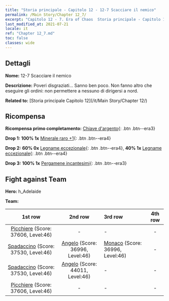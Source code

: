 ```yaml
---
title: "Storia principale - Capitolo 12 - 12-7 Scacciare il nemico"
permalink: /Main Story/Chapter 12_7/
excerpt: "Capitolo 12 - 7. Era of Chaos  Storia principale - Capitolo 12_7. 12-7 Scacciare il nemico"
last_modified_at: 2021-07-21
locale: it
ref: "Chapter 12_7.md"
toc: false
classes: wide
---
```


## Dettagli

 **Nome:** 12-7 Scacciare il nemico

 **Descrizione:** Poveri disgraziati... Sanno ben poco. Non fanno altro che eseguire gli ordini: non permettere a nessuno di dirigersi a nord.

 **Related to:** [Storia principale Capitolo 12](/it/Main Story/Chapter 12/)

## Ricompensa

 **Ricompensa primo completamento:** [Chiave d'argento](/ItemsIT/con_693/){: .btn .btn--era3}

 **Drop 1:** **100% 1x** [Minerale raro +1](/ItemsIT/mat_40/){: .btn .btn--era4}

 **Drop 2:** **60% 0x** [Legname eccezionale](/ItemsIT/mat_34/){: .btn .btn--era4}, **40% 1x** [Legname eccezionale](/ItemsIT/mat_34/){: .btn .btn--era4}

 **Drop 3:** **100% 1x** [Pergamene incantesimi](/ItemsIT/con_694/){: .btn .btn--era3}


## Fight against Team
 **Hero:** h_Adelaide

 **Team:**


  | 1st row | 2nd row | 3rd row | 4th row |
  |:----:|:----:|:----|:----:|
  | [Picchiere](/it/units/Pikeman/) (Score: 37606, Level:46)  | - | - | - |
  | [Spadaccino](/it/units/Swordsman/) (Score: 37530, Level:46)  | [Angelo](/it/units/Angel/) (Score: 36996, Level:46)  | [Monaco](/it/units/Monk/) (Score: 36996, Level:46)  | - |
  | [Spadaccino](/it/units/Swordsman/) (Score: 37530, Level:46)  | [Angelo](/it/units/Angel/) (Score: 44011, Level:46)  | - | - |
  | [Picchiere](/it/units/Pikeman/) (Score: 37606, Level:46)  | - | - | - |


